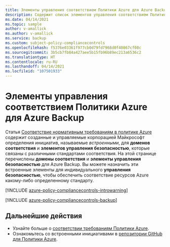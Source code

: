 ```yaml
---
title: Элементы управления соответствием Политики Azure для Azure Backup
description: Содержит список элементов управления соответствием Политики Azure, доступных для Azure Backup. Эти встроенные определения политик предоставляют популярные подходы к управлению соответствием ресурсов Azure.
ms.date: 04/14/2021
ms.topic: sample
author: v-amallick
ms.author: v-amallick
ms.service: backup
ms.custom: subject-policy-compliancecontrols
ms.openlocfilehash: f5376e03361f977cb0d79fd7968d0f40867cf08c
ms.sourcegitcommit: 3b5cb7fb84a427aee5b15fb96b89ec213a6536c2
ms.translationtype: HT
ms.contentlocale: ru-RU
ms.lasthandoff: 04/14/2021
ms.locfileid: "107501933"
---
```

# <a name="azure-policy-regulatory-compliance-controls-for-azure-backup"></a>Элементы управления соответствием Политики Azure для Azure Backup

Статья [Соответствие нормативным требованиям в политике Azure](../governance/policy/concepts/regulatory-compliance.md) содержит созданные и управляемые корпорацией Майкрософт определения инициатив, называемые _встроенными_, для **доменов соответствия** и **элементов управления безопасностью**, которые связаны с различными стандартами соответствия. На этой странице перечислены **домены соответствия** и **элементы управления безопасностью** для Azure Backup. Вы можете назначить эти встроенные элементы для индивидуального **управления безопасностью**, чтобы обеспечить соответствие ресурсов Azure какому-либо определенному стандарту.

[!INCLUDE [azure-policy-compliancecontrols-introwarning](../../includes/policy/standards/intro-warning.md)]

[!INCLUDE [azure-policy-compliancecontrols-backup](../../includes/policy/standards/byrp/microsoft.recoveryservices.md)]

## <a name="next-steps"></a>Дальнейшие действия

- Узнайте больше о [соответствии требованиям Политики Azure](../governance/policy/concepts/regulatory-compliance.md).
- Ознакомьтесь со встроенными инициативами в [репозитории GitHub для Политики Azure](https://github.com/Azure/azure-policy).
